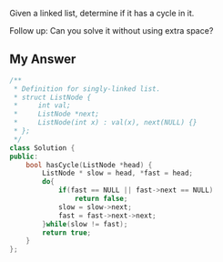 Given a linked list, determine if it has a cycle in it.

Follow up:
Can you solve it without using extra space?



## My Answer

```c++
/**
 * Definition for singly-linked list.
 * struct ListNode {
 *     int val;
 *     ListNode *next;
 *     ListNode(int x) : val(x), next(NULL) {}
 * };
 */
class Solution {
public:
    bool hasCycle(ListNode *head) {
        ListNode * slow = head, *fast = head;
        do{
            if(fast == NULL || fast->next == NULL)
                return false;
            slow = slow->next;
            fast = fast->next->next;
        }while(slow != fast);
        return true;
    }
};
```

